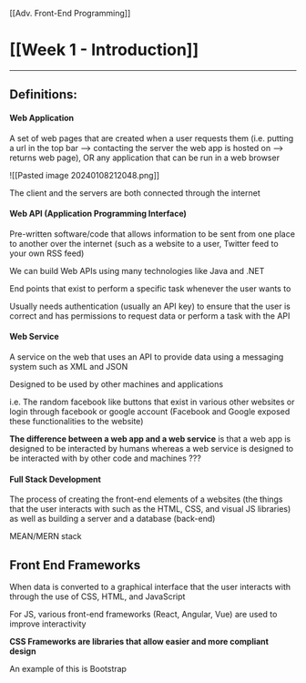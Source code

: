 [[Adv. Front-End Programming]]

# [[Week 1 - Introduction]]
---

## Definitions:

#### Web Application

A set of web pages that are created when a user requests them (i.e. putting a url in the top bar --> contacting the server the web app is hosted on --> returns web page), OR any application that can be run in a web browser 

![[Pasted image 20240108212048.png]]

The client and the servers are both connected through the internet

#### Web API (Application Programming Interface)

Pre-written software/code that allows information to be sent from one place to another over the internet (such as a website to a user, Twitter feed to your own RSS feed)

We can build Web APIs using many technologies like Java and .NET

End points that exist to perform a specific task whenever the user wants to

Usually needs authentication (usually an API key) to ensure that the user is correct and has permissions to request data or perform a task with the API

#### Web Service

A service on the web that uses an API to provide data using a messaging system such as XML and JSON

Designed to be used by other machines and applications

i.e. The random facebook like buttons that exist in various other websites or login through facebook or google account (Facebook and Google exposed these functionalities to the website)

**The difference between a web app and a web service** is that a web app is designed to be interacted by humans whereas a web service is designed to be interacted with by other code and machines ???

#### Full Stack Development

The process of creating the front-end elements of a websites (the things that the user interacts with such as the HTML, CSS, and visual JS libraries) as well as building a server and a database (back-end)

MEAN/MERN stack

## Front End Frameworks

When data is converted to a graphical interface that the user interacts with through the use of CSS, HTML, and JavaScript

For JS, various front-end frameworks (React, Angular, Vue) are used to improve interactivity

**CSS Frameworks are libraries that allow easier and more compliant design**

An example of this is Bootstrap
